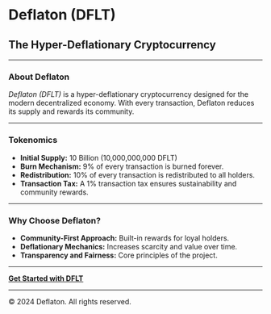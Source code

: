 # Deflaton (DFLT)

## The Hyper-Deflationary Cryptocurrency

---

### About Deflaton

_Deflaton (DFLT)_ is a hyper-deflationary cryptocurrency designed for the modern decentralized economy. With every transaction, Deflaton reduces its supply and rewards its community.

---

### Tokenomics

- **Initial Supply:** 10 Billion (10,000,000,000 DFLT)
- **Burn Mechanism:** 9% of every transaction is burned forever.
- **Redistribution:** 10% of every transaction is redistributed to all holders.
- **Transaction Tax:** A 1% transaction tax ensures sustainability and community rewards.

---

### Why Choose Deflaton?

- **Community-First Approach:** Built-in rewards for loyal holders.
- **Deflationary Mechanics:** Increases scarcity and value over time.
- **Transparency and Fairness:** Core principles of the project.

---

[**Get Started with DFLT**](#)

---

&copy; 2024 Deflaton. All rights reserved.

